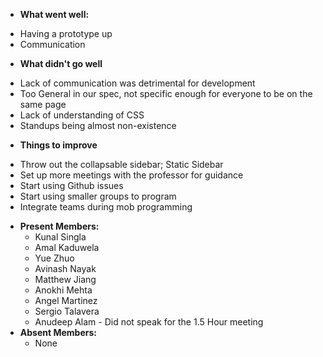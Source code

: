 * **What went well:**
- Having a prototype up
- Communication


* **What didn't go well**

- Lack of communication was detrimental for development
- Too General in our spec, not specific enough for everyone to be on the same page
- Lack of understanding of CSS
- Standups being almost non-existence





* **Things to improve**
- Throw out the collapsable sidebar; Static Sidebar
- Set up more meetings with the professor for guidance
- Start using Github issues
- Start using smaller groups to program
- Integrate teams during mob programming


* **Present Members:**
  - Kunal Singla
  - Amal Kaduwela
  - Yue Zhuo
  - Avinash Nayak
  - Matthew Jiang
  - Anokhi Mehta
  - Angel Martinez
  - Sergio Talavera
  - Anudeep Alam - Did not speak for the 1.5 Hour meeting
* **Absent Members:**
  - None